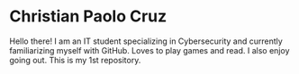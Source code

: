 # Christian Paolo Cruz

Hello there! I am an IT student specializing in Cybersecurity and currently familiarizing myself with GitHub. Loves to play games and read. I also enjoy going out. This is my 1st repository.

